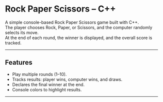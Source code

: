 # Rock Paper Scissors – C++

A simple console-based Rock Paper Scissors game built with C++.  
The player chooses Rock, Paper, or Scissors, and the computer randomly selects its move.  
At the end of each round, the winner is displayed, and the overall score is tracked.

---

## Features
- Play multiple rounds (1–10).
- Tracks results: player wins, computer wins, and draws.
- Declares the final winner at the end.
- Console colors to highlight results.

---
